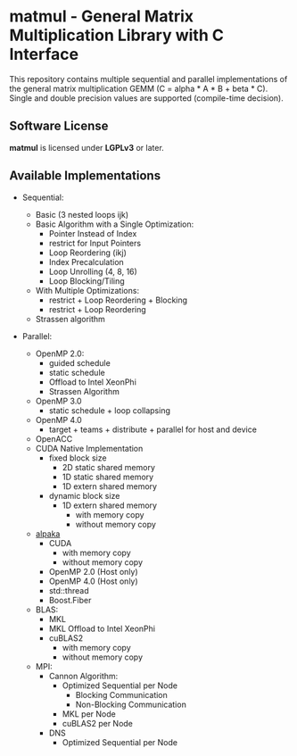 matmul - General Matrix Multiplication Library with C Interface
===============================================================

This repository contains multiple sequential and parallel implementations of the general matrix multiplication GEMM (C = alpha * A * B + beta * C).
Single and double precision values are supported (compile-time decision).


Software License
----------------

**matmul** is licensed under **LGPLv3** or later.


Available Implementations
-------------------------

* Sequential:
  * Basic (3 nested loops ijk)
  * Basic Algorithm with a Single Optimization:
    * Pointer Instead of Index
    * restrict for Input Pointers
    * Loop Reordering (ikj)
    * Index Precalculation
    * Loop Unrolling (4, 8, 16)
    * Loop Blocking/Tiling
  * With Multiple Optimizations:
    * restrict + Loop Reordering + Blocking
    * restrict + Loop Reordering
  * Strassen algorithm

* Parallel:
  * OpenMP 2.0:
    * guided schedule
    * static schedule
    * Offload to Intel XeonPhi
    * Strassen Algorithm
  * OpenMP 3.0
    * static schedule + loop collapsing
  * OpenMP 4.0
    * target + teams + distribute + parallel for host and device
  * OpenACC
  * CUDA Native Implementation
    * fixed block size
      * 2D static shared memory
      * 1D static shared memory
      * 1D extern shared memory
    * dynamic block size
      * 1D extern shared memory
        * with memory copy
        * without memory copy
  * [alpaka](https://github.com/ComputationalRadiationPhysics/alpaka)
    * CUDA
      * with memory copy
      * without memory copy
    * OpenMP 2.0 (Host only)
    * OpenMP 4.0 (Host only)
    * std::thread
    * Boost.Fiber
  * BLAS:
    * MKL
    * MKL Offload to Intel XeonPhi
    * cuBLAS2
      * with memory copy
      * without memory copy
  * MPI:
    * Cannon Algorithm:
      * Optimized Sequential per Node
        * Blocking Communication
        * Non-Blocking Communication
      * MKL per Node
      * cuBLAS2 per Node
    * DNS
      * Optimized Sequential per Node
